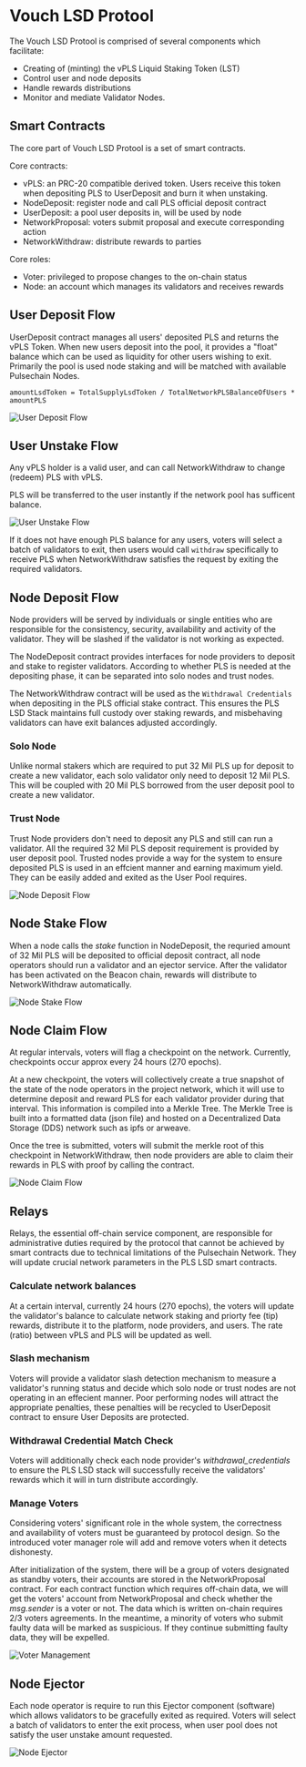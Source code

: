 # Vouch LSD Protool

The Vouch LSD Protool is comprised of several components which facilitate:
- Creating of (minting) the vPLS Liquid Staking Token (LST)
- Control user and node deposits
- Handle rewards distributions
- Monitor and mediate Validator Nodes.


## Smart Contracts

The core part of Vouch LSD Protool is a set of smart contracts.

Core contracts:

- vPLS: an PRC-20 compatible derived token. Users receive this token when depositing PLS to UserDeposit and burn it when unstaking.
- NodeDeposit: register node and call PLS official deposit contract
- UserDeposit: a pool user deposits in, will be used by node
- NetworkProposal: voters submit proposal and execute corresponding action
- NetworkWithdraw: distribute rewards to parties

Core roles:

- Voter: privileged to propose changes to the on-chain status
- Node: an account which manages its validators and receives rewards

## User Deposit Flow

UserDeposit contract manages all users' deposited PLS and returns the vPLS Token. When new users deposit into the pool, it provides a "float" balance which can be used as liquidity for other users wishing to exit. Primarily the pool is used node staking and will be matched with available Pulsechain Nodes.

`amountLsdToken = TotalSupplyLsdToken / TotalNetworkPLSBalanceOfUsers * amountPLS`

![User Deposit Flow](/image/userdepositflow.png 'User Deposit Flow')

## User Unstake Flow

Any vPLS holder is a valid user, and can call NetworkWithdraw to change (redeem) PLS with vPLS. 

PLS will be transferred to the user instantly if the network pool has sufficent balance.

![User Unstake Flow](/image/userunstakeflow.png 'User Unstake Flow')

If it does not have enough PLS balance for any users, voters will select a batch of validators to exit, then users would call `withdraw` specifically to receive PLS when NetworkWithdraw satisfies the request by exiting the required validators.

## Node Deposit Flow

Node providers will be served by individuals or single entities who are responsible for the consistency, security, availability and activity of the validator. They will be slashed if the validator is not working as expected.

The NodeDeposit contract provides interfaces for node providers to deposit and stake to register validators. According to whether PLS is needed at the depositing phase, it can be separated into solo nodes and trust nodes.

The NetworkWithdraw contract will be used as the `Withdrawal Credentials` when depositing in the PLS official stake contract. This ensures the PLS LSD Stack maintains full custody over staking rewards, and misbehaving validators can have exit balances adjusted accordingly. 

### Solo Node

Unlike normal stakers which are required to put 32 Mil PLS up for deposit to create a new validator, each solo validator only need to deposit 12 Mil PLS. This will be coupled with 20 Mil PLS borrowed from the user deposit pool to create a new validator. 

### Trust Node

Trust Node providers don't need to deposit any PLS and still can run a validator. All the required 32 Mil PLS deposit requirement is provided by user deposit pool. Trusted nodes provide a way for the system to ensure deposited PLS is used in an effcient manner and earning maximum yield. They can be easily added and exited as the User Pool requires.

![Node Deposit Flow](/image/trustnode.png 'Node Deposit Flow')

## Node Stake Flow

When a node calls the *stake* function in NodeDeposit, the requried amount of 32 Mil PLS will be deposited to official deposit contract, all node operators should run a validator and an ejector service. After the validator has been activated on the Beacon chain, rewards will distribute to NetworkWithdraw automatically.

![Node Stake Flow](/image/nodestakeflow.png 'Node Stake Flow')

## Node Claim Flow

At regular intervals, voters will flag a checkpoint on the network. Currently, checkpoints occur approx every 24 hours (270 epochs).

At a new checkpoint, the voters will collectively create a true snapshot of the state of the node operators in the project network, which it will use to determine deposit and reward PLS for each validator provider during that interval. This information is compiled into a Merkle Tree. The Merkle Tree is built into a formatted data (json file) and hosted on a Decentralized Data Storage (DDS) network such as ipfs or arweave.

Once the tree is submitted, voters will submit the merkle root of this checkpoint in NetworkWithdraw, then node providers are able to claim their rewards in PLS with proof by calling the contract.

![Node Claim Flow](/image/userdepositflow.png 'Node Claim Flow')

## Relays

Relays, the essential off-chain service component, are responsible for administrative duties required by the protocol that cannot be achieved by smart contracts due to technical limitations of the Pulsechain Network. They will update crucial network parameters in the PLS LSD smart contracts.

### Calculate network balances

At a certain interval, currently 24 hours (270 epochs), the voters will update the validator's balance to calculate network staking and priorty fee (tip) rewards, distribute it to the platform, node providers, and users. The rate (ratio) between vPLS and PLS will be updated as well.

### Slash mechanism

Voters will provide a validator slash detection mechanism to measure a validator's running status and decide which solo node or trust nodes are not operating in an effecient manner. Poor performing nodes will attract the appropriate penalties, these penalties will be recycled to UserDeposit contract to ensure User Deposits are protected.

### Withdrawal Credential Match Check

Voters will additionally check each node provider's *withdrawal_credentials* to ensure the PLS LSD stack will successfully receive the validators' rewards which it will in turn distribute accordingly.

### Manage Voters

Considering voters' significant role in the whole system, the correctness and availability of voters must be guaranteed by protocol design. So the introduced voter manager role will add and remove voters when it detects dishonesty.

After initialization of the system, there will be a group of voters designated as standby voters, their accounts are stored in the NetworkProposal contract. For each contract function which requires off-chain data, we will get the voters' account from NetworkProposal and check whether the *msg.sender* is a voter or not. The data which is written on-chain requires 2/3 voters agreements. In the meantime, a minority of voters who submit faulty data will be marked as suspicious. If they continue submitting faulty data, they will be expelled.

![Voter Management](/image/managevote.png 'Voter Management')

## Node Ejector

Each node operator is require to run this Ejector component (software) which allows validators to be gracefully exited as required. Voters will select a batch of validators to enter the exit process, when user pool does not satisfy the user unstake amount requested.

![Node Ejector](/image/nodeenjector.png 'Node Ejector')